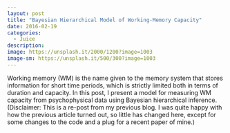 ```yaml
---
layout: post
title: "Bayesian Hierarchical Model of Working-Memory Capacity"
date: 2016-02-19
categories:
  - Juice
description:
image: https://unsplash.it/2000/1200?image=1003
image-sm: https://unsplash.it/500/300?image=1003
---
```

Working memory (WM) is the name given to the memory system that stores information for short time periods, which is
strictly limited both in terms of duration and capacity. In this post, I present a model for measuring WM capacity from
psychophysical data using Bayesian hierarchical inference. (Disclaimer: This is a re-post from my previous blog. I was
quite happy with how the previous article turned out, so little has changed here, except for some changes to the code
and a plug for a recent paper of mine.)